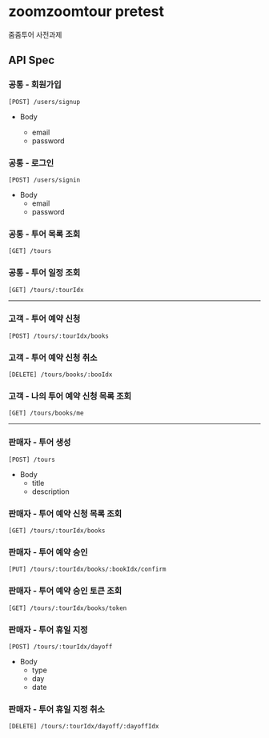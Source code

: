 # zoomzoomtour pretest

줌줌투어 사전과제

## API Spec

### 공통 - 회원가입

```
[POST] /users/signup
```

- Body

  - email
  - password

### 공통 - 로그인

```
[POST] /users/signin
```

- Body
  - email
  - password

### 공통 - 투어 목록 조회

```
[GET] /tours
```

### 공통 - 투어 일정 조회

```
[GET] /tours/:tourIdx
```

---

### 고객 - 투어 예약 신청

```
[POST] /tours/:tourIdx/books
```

### 고객 - 투어 예약 신청 취소

```
[DELETE] /tours/books/:booIdx
```

### 고객 - 나의 투어 예약 신청 목록 조회

```
[GET] /tours/books/me
```

---

### 판매자 - 투어 생성

```
[POST] /tours
```

- Body
  - title
  - description

### 판매자 - 투어 예약 신청 목록 조회

```
[GET] /tours/:tourIdx/books
```

### 판매자 - 투어 예약 승인

```
[PUT] /tours/:tourIdx/books/:bookIdx/confirm
```

### 판매자 - 투어 예약 승인 토큰 조회

```
[GET] /tours/:tourIdx/books/token
```

### 판매자 - 투어 휴일 지정

```
[POST] /tours/:tourIdx/dayoff
```

- Body
  - type
  - day
  - date

### 판매자 - 투어 휴일 지정 취소

```
[DELETE] /tours/:tourIdx/dayoff/:dayoffIdx
```

